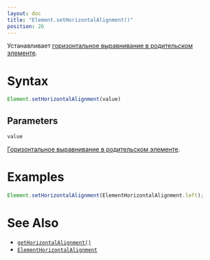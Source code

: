 ```yaml
---
layout: doc
title: "Element.setHorizontalAlignment()"
position: 26
---
```


Устанавливает [горизонтальное выравнивание в родительском элементе](../ElementHorizontalAlignment/).

# Syntax

```js
Element.setHorizontalAlignment(value)
```

## Parameters

`value`

[Горизонтальное выравнивание в родительском элементе](../ElementHorizontalAlignment/).

# Examples

```js
Element.setHorizontalAlignment(ElementHorizontalAlignment.left);
```

# See Also

* [`getHorizontalAlignment()`](../Element.getHorizontalAlignment/)
* [`ElementHorizontalAlignment`](../ElementHorizontalAlignment/)
